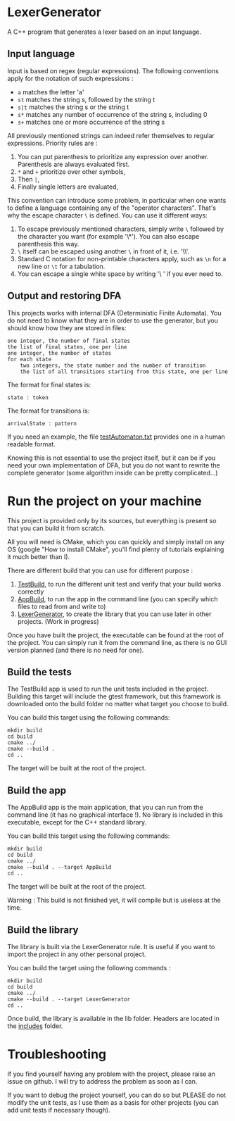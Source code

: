 # LexerGenerator
A C++ program that generates a lexer based on an input language.

## Input language
Input is based on regex (regular expressions). The following conventions apply for the notation of such expressions :

* `a` matches the letter 'a'
* `st` matches the string s, followed by the string t
* `s|t` matches the string s or the string t
* `s*` matches any number of occurrence of the string s, including 0
* `s+` matches one or more occurrence of the string s

All previously mentioned strings can indeed refer themselves to regular expressions. Priority rules are : 

1. You can put parenthesis to prioritize any expression over another. Parenthesis are always evaluated first.
2. `*` and `+` prioritize over other symbols,
3. Then `|`,
4. Finally single letters are evaluated,

This convention can introduce some problem, in particular when one wants to define a language containing any of the "operator characters". That's why the escape character `\` is defined.
You can use it different ways:

1. To escape previously mentioned characters, simply write `\` followed by the character you want (for example '\\*'). You can also escape parenthesis this way.
2. `\` itself can be escaped using another `\` in front of it, i.e. '\\\\'.
3. Standard C notation for non-printable characters apply, such as `\n` for a new line or `\t` for a tabulation.
4. You can escape a single white space by writing '\ ' if you ever need to. 
 

## Output and restoring DFA
This projects works with internal DFA (Deterministic Finite Automata). You do not need to know what they are in order to use the generator, but you should know how they are stored in files: 

    one integer, the number of final states
    the list of final states, one per line
    one integer, the number of states
    for each state
        two integers, the state number and the number of transition
        the list of all transitions starting from this state, one per line

The format for final states is:
    
    state : token

The format for transitions is:

    arrivalState : pattern

If you need an example, the file [testAutomaton.txt](testres/testAutomaton.txt) provides one in a human readable format.

Knowing this is not essential to use the project itself, but it can be if you need your own implementation of DFA, but you do not want to rewrite the complete generator (some algorithm inside can be pretty complicated...)

# Run the project on your machine
This project is provided only by its sources, but everything is present so that you can build it from scratch.

All you will need is CMake, which you can quickly and simply install on any OS (google "How to install CMake", you'll find plenty of tutorials explaining it much better than I).

There are different build that you can use for different purpose :

1. [TestBuild](#build-the-tests), to run the different unit test and verify that your build works correctly  
2. [AppBuild](#build-the-app), to run the app in the command line (you can specify which files to read from and write to)
3. [LexerGenerator](#build-the-library), to create the library that you can use later in other projects. (Work in progress)

Once you have built the project, the executable can be found at the root of the project. You can simply run it from the command line, as there is no GUI version planned (and there is no need for one).

## Build the tests
The TestBuild app is used to run the unit tests included in the project. Building this target will include the gtest framework, but this framework is downloaded onto the build folder no matter what target you choose to build.

You can build this target using the following commands:

    mkdir build
    cd build 
    cmake ../
    cmake --build .
    cd ..

The target will be built at the root of the project.

## Build the app
The AppBuild app is the main application, that you can run from the command line (it has no graphical interface !). No library is included in this executable, except for the C++ standard library. 

You can build this target using the following commands:

    mkdir build
    cd build 
    cmake ../
    cmake --build . --target AppBuild
    cd ..

The target will be built at the root of the project.

Warning : This build is not finished yet, it will compile but is useless at the time.

## Build the library
The library is built via the LexerGenerator rule. It is useful if you want to import the project in any other personal project.

You can build the target using the following commands : 

    mkdir build
    cd build 
    cmake ../
    cmake --build . --target LexerGenerator
    cd ..

Once build, the library is available in the lib folder. Headers are located in the [includes](includes) folder.

# Troubleshooting
If you find yourself having any problem with the project, please raise an issue on github. I will try to address the problem as soon as I can.

If you want to debug the project yourself, you can do so but PLEASE do not modify the unit tests, as I use them as a basis for other projects (you can add unit tests if necessary though).
